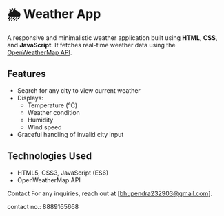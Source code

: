 # 🌦️ Weather App

A responsive and minimalistic weather application built using **HTML**, **CSS**, and **JavaScript**. It fetches real-time weather data using the [OpenWeatherMap API](https://openweathermap.org/api).

## Features

- Search for any city to view current weather
- Displays:
  - Temperature (°C)
  - Weather condition
  - Humidity
  - Wind speed
- Graceful handling of invalid city input

## Technologies Used

- HTML5, CSS3, JavaScript (ES6)
- OpenWeatherMap API

Contact
For any inquiries, reach out at [bhupendra232903@gmail.com].

contact no.: 8889165668
